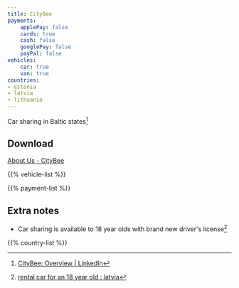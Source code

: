 ```yaml
---
title: CityBee
payments:
    applePay: false
    cards: true
    cash: false
    googlePay: false
    payPal: false
vehicles:
    car: true
    van: true
countries:
- estonia
- latvia
- lithuania
---
```


Car sharing in Baltic states[^2]

## Download

[About Us - CityBee](https://citybee.lv/en/citybee/)

{{% vehicle-list %}}

{{% payment-list %}}

## Extra notes

- Car sharing is available to 18 year olds with brand new driver's license[^1]

{{% country-list %}}

[^1]: [rental car for an 18 year old : latvia](https://www.reddit.com/r/latvia/comments/wct0ne/rental_car_for_an_18_year_old/iihiwho/)
[^2]: [CityBee: Overview | LinkedIn](https://www.linkedin.com/company/citybee-car-sharing)
